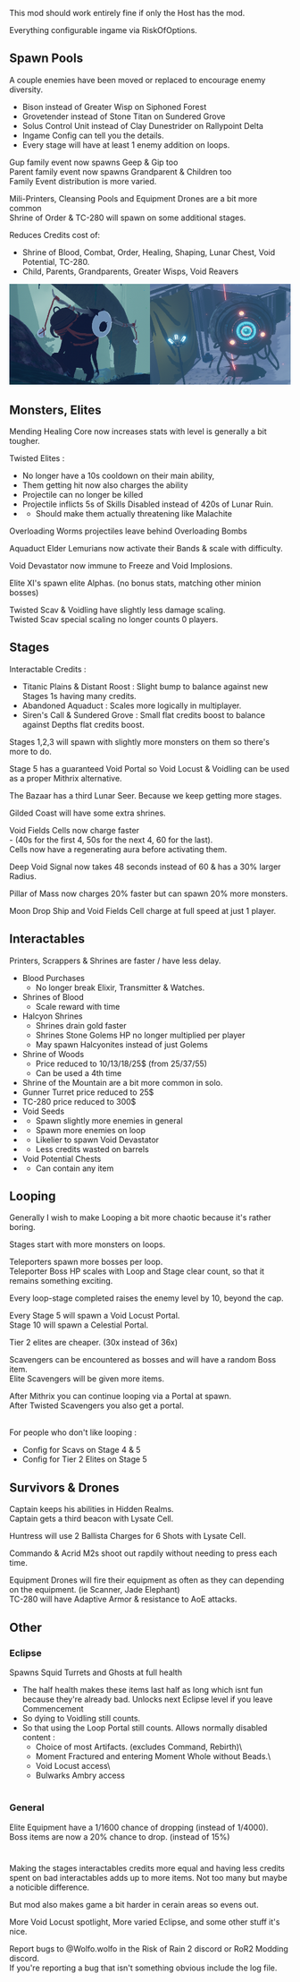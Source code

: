 This mod should work entirely fine if only the Host has the mod.

Everything configurable ingame via RiskOfOptions.

## Spawn Pools
A couple enemies have been moved or replaced to encourage enemy diversity.
- Bison instead of Greater Wisp on Siphoned Forest
- Grovetender instead of Stone Titan on Sundered Grove
- Solus Control Unit instead of Clay Dunestrider on Rallypoint Delta
- Ingame Config can tell you the details.
- Every stage will have at least 1 enemy addition on loops.

Gup family event now spawns Geep & Gip too\
Parent family event now spawns Grandparent & Children too\
Family Event distribution is more varied.

Mili-Printers, Cleansing Pools and Equipment Drones are a bit more common\
Shrine of Order & TC-280 will spawn on some additional stages.

Reduces Credits cost of:
- Shrine of Blood, Combat, Order, Healing, Shaping, Lunar Chest, Void Potential, TC-280.
- Child, Parents, Grandparents, Greater Wisps, Void Reavers
 
![Image of Grovetender in Sundered Grove and Solus Control Unit in Rallypoint Delta](https://raw.githubusercontent.com/WolfoIsBestWolf/ror2-LittleGameplayTweaks/main/modPageImages/ltgGrovetender.png)


## Monsters, Elites
Mending Healing Core now increases stats with level is generally a bit tougher.

Twisted Elites : 
- No longer have a 10s cooldown on their main ability,
- Them getting hit now also charges the ability
- Projectile can no longer be killed
- Projectile inflicts 5s of Skills Disabled instead of 420s of Lunar Ruin.
- - Should make them actually threatening like Malachite

Overloading Worms projectiles leave behind Overloading Bombs

Aquaduct Elder Lemurians now activate their Bands & scale with difficulty.

Void Devastator now immune to Freeze and Void Implosions.

Elite XI's spawn elite Alphas. (no bonus stats, matching other minion bosses)

Twisted Scav & Voidling have slightly less damage scaling.\
Twisted Scav special scaling no longer counts 0 players.

## Stages

Interactable Credits :
- Titanic Plains & Distant Roost : Slight bump to balance against new Stages 1s having many credits.
- Abandoned Aquaduct : Scales more logically in multiplayer.
- Siren's Call & Sundered Grove : Small flat credits boost to balance against Depths flat credits boost.
 
Stages 1,2,3 will spawn with slightly more monsters on them so there's more to do.

Stage 5 has a guaranteed Void Portal so Void Locust & Voidling can be used as a proper Mithrix alternative.

The Bazaar has a third Lunar Seer. Because we keep getting more stages.

Gilded Coast will have some extra shrines.
 
Void Fields Cells now charge faster\
	- (40s for the first 4, 50s for the next 4, 60 for the last).\
Cells now have a regenerating aura before activating them.

Deep Void Signal now takes 48 seconds instead of 60 & has a 30% larger Radius.

Pillar of Mass now charges 20% faster but can spawn 20% more monsters.

Moon Drop Ship and Void Fields Cell charge at full speed at just 1 player.


## Interactables
Printers, Scrappers & Shrines are faster / have less delay.


- Blood Purchases
	- No longer break Elixir, Transmitter & Watches.
- Shrines of Blood
	- Scale reward with time
- Halcyon Shrines
	- Shrines drain gold faster
	- Shrines Stone Golems HP no longer multiplied per player
	- May spawn Halcyonites instead of just Golems
- Shrine of Woods
	- Price reduced to 10/13/18/25$ (from 25/37/55)
	- Can be used a 4th time
- Shrine of the Mountain are a bit more common in solo.
- Gunner Turret price reduced to 25$
- TC-280 price reduced to 300$	 
- Void Seeds
- - Spawn slightly more enemies in general 
- - Spawn more enemies on loop
- - Likelier to spawn Void Devastator
- - Less credits wasted on barrels
- Void Potential Chests
- - Can contain any item 


## Looping 
Generally I wish to make Looping a bit more chaotic because it's rather boring.

Stages start with more monsters on loops.

Teleporters spawn more bosses per loop.\
Teleporter Boss HP scales with Loop and Stage clear count, so that it remains something exciting.

Every loop-stage completed raises the enemy level by 10, beyond the cap.

Every Stage 5 will spawn a Void Locust Portal.\
Stage 10 will spawn a Celestial Portal.
 
Tier 2 elites are cheaper. (30x instead of 36x)

Scavengers can be encountered as bosses and will have a random Boss item.\
Elite Scavengers will be given more items.

After Mithrix you can continue looping via a Portal at spawn.\
After Twisted Scavengers you also get a portal.

\
For people who don't like looping :
- Config for Scavs on Stage 4 & 5
- Config for Tier 2 Elites on Stage 5

## Survivors & Drones

Captain keeps his abilities in Hidden Realms.\
Captain gets a third beacon with Lysate Cell.

Huntress will use 2 Ballista Charges for 6 Shots with Lysate Cell.

Commando & Acrid M2s shoot out rapdily without needing to press each time.

Equipment Drones will fire their equipment as often as they can depending on the equipment. (ie Scanner, Jade Elephant)\
TC-280 will have Adaptive Armor & resistance to AoE attacks.


## Other
### Eclipse
Spawns Squid Turrets and Ghosts at full health
- The half health makes these items last half as long which isnt fun because they're already bad.
Unlocks next Eclipse level if you leave Commencement
- So dying to Voidling still counts.
- So that using the Loop Portal still counts.
Allows normally disabled content :
	- Choice of most Artifacts. (excludes Command, Rebirth)\
	- Moment Fractured and entering Moment Whole without Beads.\
	- Void Locust access\
	- Bulwarks Ambry access

#
### General
Elite Equipment have a 1/1600 chance of dropping (instead of 1/4000).\
Boss items are now a 20% chance to drop. (instead of 15%)



#
Making the stages interactables credits more equal and having less credits spent on bad interactables adds up to more items. Not too many but maybe a noticible difference.

But mod also makes game a bit harder in cerain areas so evens out.


More Void Locust spotlight, More varied Eclipse, and some other stuff it's nice.


Report bugs to @Wolfo.wolfo in the Risk of Rain 2 discord or RoR2 Modding discord.\
If you're reporting a bug that isn't something obvious include the log file.



 